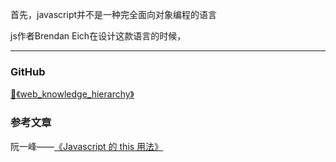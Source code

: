 首先，javascript并不是一种完全面向对象编程的语言

js作者Brendan Eich在设计这款语言的时候，

---

### GitHub

[:book:《web_knowledge_hierarchy》](https://github.com/guestccc/web_knowledge_hierarchy)

### 参考文章

阮一峰——[《Javascript 的 this 用法》](http://www.ruanyifeng.com/blog/2010/04/using_this_keyword_in_javascript.html)

